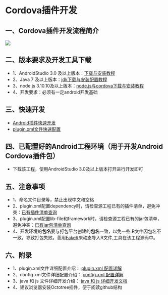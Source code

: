 # Cordova插件开发
## 一、Cordova插件开发流程简介
![](https://i.imgur.com/fHfjWWK.png)
## 二、版本要求及开发工具下载
- 1、AndroidStudio 3.0 及以上版本：[下载与安装教程](https://juejin.im/post/59c879a3f265da064703fbff)
- 2、Java 7 及以上版本：[jdk下载与安装配置教程](https://blog.csdn.net/u012934325/article/details/73441617)
- 3、node.js 3.10.10及以上版本：[node.js与cordova下载与安装教程](https://blog.csdn.net/weixin_37730482/article/details/74388056)
- 4、开发要求：必须有一定android开发基础
## 三、快速开发
- [Android插件快速开发](./插件开发与安装.md)
- [plugin.xml文件快速配置](./插件plugin配置规范模板.md)
## 四、已配置好的Android工程环境（用于开发Android Cordova插件包）
- 下载该工程，使用AndroidStudio 3.0及以上版本打开进行开发即可
## 五、注意事项
- 1、命名文件目录等，禁止出现中文和空格
- 2、plugin.xml配置dependency时，请检查源工程已有的插件清单，避免冲突：[已有插件清单查询](./源工程插件清单.md)
- 3、plugin.xml配置lib-file和framework时，请检查源工程已有的jar包清单，避免冲突：[已有jar包清单查询](./源工程第三方jar包清单.md)
- 4、开发环境的**包名**要与打包平台创建的**包名**一致，以免一些.R文件因包名不一致，导致打包失败。善用[FakeR](./app/src/main/java/com/toone/hello/FakeR.java)来动态导入R文件,工具在该工程源码中。
## 六、附录
- 1、plugin.xml文件详细配置介绍：
[plugin.xml 配置详解](./插件plugin配置介绍.md)
- 2、config.xml文件详细配置介绍：
[config.xml 配置详解](./插件config配置介绍.md)
- 3、java 和 js 文件详细开发介绍：[   java 和 js 详细开发文档](http://cordova.axuer.com/docs/zh-cn/latest/guide/platforms/android/plugin.html)
- 4、建议浏览器安装Octotree插件，便于阅读github结构